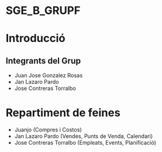 # SGE_B_GRUPF

# Introducció

## Integrants del Grup
- Juan Jose Gonzalez Rosas
- Jan Lazaro Pardo
- Jose Contreras Torralbo

# Repartiment de feines
- Juanjo (Compres i Costos)
- Jan Lazaro Pardo (Vendes, Punts de Venda, Calendari)
- Jose Contreras Torralbo (Empleats, Events, Planificació)

